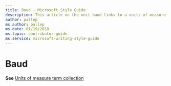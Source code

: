 ```yaml
---
title: Baud - Microsoft Style Guide
description: This article on the unit baud links to a units of measure term collection in accordance with Microsoft style guidelines.
author: pallep
ms.author: pallep
ms.date: 01/19/2018
ms.topic: contributor-guide
ms.service: microsoft-writing-style-guide
---
```


# Baud

**See** [Units of measure term collection](~/a-z-word-list-term-collections/term-collections/units-of-measure-terms.md)
